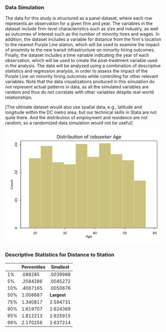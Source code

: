 ### Data Simulation

The data for this study is structured as a panel dataset, where each row represents an observation for a given firm and year. The variables in the dataset include firm-level characteristics such as size and industry, as well as outcomes of interest such as the number of minority hires and wages. In addition, the dataset includes a variable for distance from the firm's location to the nearest Purple Line station, which will be used to examine the impact of proximity to the new transit infrastructure on minority hiring outcomes. Finally, the dataset includes a time variable indicating the year of each observation, which will be used to create the post-treatment variable used in the analysis. The data will be analyzed using a combination of descriptive statistics and regression analysis, in order to assess the impact of the Purple Line on minority hiring outcomes while controlling for other relevant variables. Note that the data visualizations produced in this simulation do not represent actual patterns in data, as all the simulated variables are random and thus do not correlate with other variables despite real-world relationships.

[The ultimate dataset would also use spatial data, e.g., latitude and longitude within the DC metro area, but our technical skills in Stata are not quite there. And the distribution of employment and residence are not random, so a randomized data simulation would not be useful]


[![Age Histogram](https://github.com/gui2de/ppol768-spring23/blob/84cf5a7e4ae3e1e88c322666a4cf8d1412057790/Group%20Projects/group-1/Week%2011/age_histogram.png)](https://github.com/gui2de/ppol768-spring23/blob/week11-group1/Group%20Projects/group-1/Week%2011/age_histogram.png)


### Descriptive Statistics for Distance to Station
|        | Percentiles | Smallest |
|------- | ----------- | -------- |
| 1% | .088285 | .0039988 |
| 5% | .2584286 | .0045272 |
| 10% | .4067165 | .0050676 |
| 50% | 1.008687 | **Largest** |
| 75% | 1.340817 | 2.594731 |
| 90% | 1.619707 | 2.624369 |
| 95% | 1.812213 | 2.625915 |
| 99% | 2.170256 | 2.637214 |
